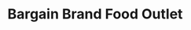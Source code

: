---
title: "Bargain Brand Food Outlet"
url: /bristol/bargain-brand-food-outlet/
shop: convenience
---